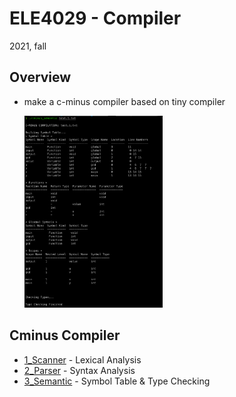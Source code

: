 #  ELE4029 - Compiler

2021, fall



##  Overview

- make a c-minus compiler based on tiny compiler

  <img src="https://github.com/llordly/ELE4029/raw/master/3_Semantic/result1.png?raw=true" style="zoom:30%;" />





##  Cminus Compiler

- [1_Scanner](https://github.com/llordly/ELE4029/tree/master/1_Scanner) - Lexical Analysis
- [2_Parser](https://github.com/llordly/ELE4029/tree/master/2_Parser) - Syntax Analysis
- [3_Semantic](https://github.com/llordly/ELE4029/tree/master/3_Semantic) - Symbol Table & Type Checking


